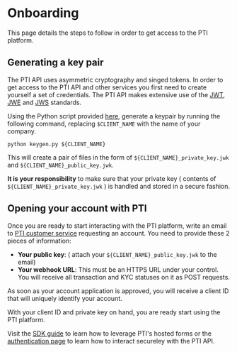 # Onboarding

This page details the steps to follow in order to get access to the PTI platform. 


## Generating a key pair
The PTI API uses asymmetric cryptography and singed tokens.
In order to get access to the PTI API and other services you first need to create yourself a set of credentials.
The PTI API makes extensive use of the [JWT](https://tools.ietf.org/html/rfc7519), [JWE](https://datatracker.ietf.org/doc/rfc7516) and [JWS](https://tools.ietf.org/html/rfc7515) standards.


Using the Python script provided [here](https://github.com/provenancetech/pti-docs/tree/master/utils/keygen.py), generate a keypair by running the following command, replacing `$CLIENT_NAME` with the name of your company.
```shell
python keygen.py ${CLIENT_NAME}
```
This will create a pair of files in the form of `${CLIENT_NAME}_private_key.jwk` and `${CLIENT_NAME}_public_key.jwk`.

**It is your responsibility** to make sure that your private key ( contents of `${CLIENT_NAME}_private_key.jwk` ) is handled and stored in a secure fashion.

## Opening your account with PTI

Once you are ready to start interacting with the PTI platform, 
write an email to [PTI customer service](mailto:customerservice@provenancetech.io) requesting an account.
You need to provide these 2 pieces of information:
* **Your public key**: ( attach your `${CLIENT_NAME}_public_key.jwk` to the email)
* **Your webhook URL**: This must be an HTTPS URL under your control. You will receive all transaction and KYC statuses on it as POST requests.

As soon as your account application is approved, you will receive a client ID that will uniquely identify your account.

With your client ID and private key on hand, you are ready start using the PTI platform.

Visit the [SDK guide](sdk.md) to learn how to leverage PTI's hosted forms or the [authentication page](auth.md) to learn how to 
interact secureley with the PTI API.
